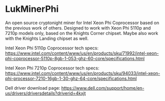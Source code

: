 # LukMinerPhi
An open source cryptonight miner for Intel Xeon Phi Coprocessor based on the previous work of others.
Designed to work with Xeon Phi 5110p and 7210p models only, based on the Knights Corner chipset. Maybe also work with the Knights Landing chipset as well.

Intel Xeon Phi 5110p Coprocessor tech specs: 
https://www.intel.com/content/www/us/en/products/sku/71992/intel-xeon-phi-coprocessor-5110p-8gb-1-053-ghz-60-core/specifications.html

Intel Xeon Phi 7210p Coprocessor tech specs: 
https://www.intel.com/content/www/us/en/products/sku/94033/intel-xeon-phi-processor-7210-16gb-1-30-ghz-64-core/specifications.html

Dell driver download page: 
https://www.dell.com/support/home/en-us/drivers/driversdetails?driverid=4kxjt

